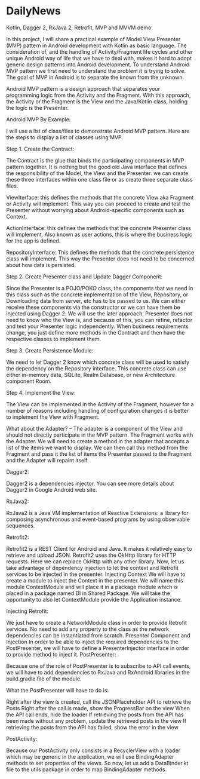 # DailyNews
Kotlin, Dagger 2, RxJava 2, Retrofit, MVP and MVVM demo

In this project, I will share a practical example of Model View Presenter (MVP) pattern in Android development with Kotlin as basic language.
The consideration of, and the handling of Activity/Fragment life cycles and other unique Android way of life that we have to deal with, makes it hard to adopt generic design patterns into Android development.
To understand Android  MVP pattern we first need to understand the problem it is trying to solve. 
The goal of MVP in Android is to separate the known from the unknown.

Android MVP pattern is a design approach that separates your programming logic from the Activity and the Fragment. 
With this approach, the Activity or the Fragment  is the View and the Java/Kotlin class,  holding the logic is the Presenter.

Android MVP By Example:

I will use a list of class/files to demonstrate Android MVP pattern. 
Here are the steps to display a list of classes using MVP.

Step 1. Create the Contract: 

The Contract is the glue that binds the participating components in MVP pattern together. 
It is nothing but the good old Java interface that defines the responsibility of the Model, the View and the Presenter.
we can create these three interfaces within one class file or as create three separate class files.

ViewIterface:  this defines the methods that the concrete View aka Fragment or Activity will implement. 
This way you can proceed to create and test the Presenter without worrying about Android-specific components such as Context.

ActionInterface:  this defines the methods that the concrete Presenter class will implement. 
Also known as user actions, this is where the business logic for the app is defined.

RepositoryInterface: This defines the methods that the concrete persistence class will implement. 
This way the Presenter does not need to be concerned about how data is persisted.

Step 2. Create Presenter class and Update Dagger Component: 

Since the Presenter is a POJO/POKO class, the components that we need in this class such as the concrete implementation of the View, Repository, or Downloading data from server, etc has to be passed to us.
We can either receive these components via the constructor or we can have them be injected using Dagger 2. We will use the later approach.
Presenter does not need to know who the View is, and because of this, you can refine, refactor and test your Presenter logic independently. 
When business requirements change, you just define more methods in the Contract and then have the respective classes to implement them.

Step 3. Create Persistence Module:

 We need to let Dagger 2 know which concrete class will be used to satisfy the dependency on the Repository interface. This concrete class can use either in-memory data, SQLite, Realm Database, or new Architecture component Room. 

Step 4. Implement the View: 

The View can be implemented in the Activity of the Fragment, however for a number of reasons including handling of configuration changes it is better to implement the View with Fragment. 

What about the Adapter? – The adapter is a component of the View and should not directly participate in the MVP pattern. 
The Fragment works with the Adapter. We will need to create a method in the adapter that accepts a list of the items we want to display. 
We can then call this method from the Fragment and pass it the list of items the Presenter passed to the Fragment and the Adapter will repaint itself.

Dagger2:

Dagger2 is a dependencies injector. You can see more details about Dagger2 in Google Android web site.

RxJava2:

RxJava2 is a Java VM implementation of Reactive Extensions: a library for composing asynchronous and event-based programs by using observable sequences.

Retrofit2:

Retrofit2 is a REST Client for Android and Java. It makes it relatively easy to retrieve and upload JSON. 
Retrofit2 uses the OkHttp library for HTTP requests. Here we can replace OkHttp with any other library.
Now, let us take advantage of dependency injection to let the context and Retrofit services to be injected in the presenter.
Injecting Context
We will have to create a module to inject the Context in the presenter. We will name this module ContextModule 
and will place it in a package module which is placed in a package named DI in Shared Package.
We will take the opportunity to also let ContextModule provide the Application instance.

Injecting Retrofit:

We just have to create a NetworkModule class in order to provide Retrofit services. No need to add any property to the class as the network dependencies can be instantiated from scratch.
Presenter Component and Injection
In order to be able to inject the required dependencies to the PostPresenter, we will have to define a PresenterInjector interface in order to provide method to inject it.
PostPresenter:

Because one of the role of PostPresenter is to subscribe to API call events, we will have to add dependencies to RxJava and RxAndroid libraries in the build.gradle file of the module.

What the PostPresenter will have to do is:

Right after the view is created, call the JSONPlaceholder API to retrieve the Posts
Right after the call is made, show the ProgressBar on the view When the API call ends, hide the loader If retrieving the posts from the API has been made without any problem, update the retrieved posts in the view If retrieving the posts from the API has failed, show the error in the view

PostActivity:

Because our PostActivity only consists in a RecyclerView with a loader which may be generic in the application, we will use BindingAdapter methods to set properties of the views.
So now, let us add a DataBinder.kt file to the utils package in order to map BindingAdapter methods.

